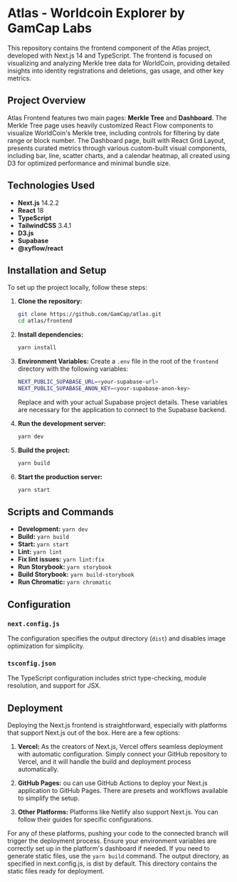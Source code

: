 
# Atlas - Worldcoin Explorer by GamCap Labs

This repository contains the frontend component of the Atlas project, developed with Next.js 14 and TypeScript. The frontend is focused on visualizing and analyzing Merkle tree data for WorldCoin, providing detailed insights into identity registrations and deletions, gas usage, and other key metrics.

## Project Overview

Atlas Frontend features two main pages: **Merkle Tree** and **Dashboard**. The Merkle Tree page uses heavily customized React Flow components to visualize WorldCoin's Merkle tree, including controls for filtering by date range or block number. The Dashboard page, built with React Grid Layout, presents curated metrics through various custom-built visual components, including bar, line, scatter charts, and a calendar heatmap, all created using D3 for optimized performance and minimal bundle size.

## Technologies Used

- **Next.js** 14.2.2
- **React** 18
- **TypeScript**
- **TailwindCSS** 3.4.1
- **D3.js**
- **Supabase**
- **@xyflow/react**

## Installation and Setup

To set up the project locally, follow these steps:

1. **Clone the repository:**
   ```bash
   git clone https://github.com/GamCap/atlas.git
   cd atlas/frontend
   ```

2. **Install dependencies:**
   ```bash
   yarn install
   ```

3. **Environment Variables:**
    Create a `.env` file in the root of the `frontend` directory with the following variables:
    ```bash
    NEXT_PUBLIC_SUPABASE_URL=<your-supabase-url>
    NEXT_PUBLIC_SUPABASE_ANON_KEY=<your-supabase-anon-key>
    ```
    Replace <your-supabase-url> and <your-supabase-anon-key> with your actual Supabase project details. These variables are necessary for the application to connect to the Supabase backend.

3. **Run the development server:**
   ```bash
   yarn dev
   ```

4. **Build the project:**
   ```bash
   yarn build
   ```

5. **Start the production server:**
   ```bash
   yarn start
   ```

## Scripts and Commands

- **Development:** `yarn dev`
- **Build:** `yarn build`
- **Start:** `yarn start`
- **Lint:** `yarn lint`
- **Fix lint issues:** `yarn lint:fix`
- **Run Storybook:** `yarn storybook`
- **Build Storybook:** `yarn build-storybook`
- **Run Chromatic:** `yarn chromatic`

## Configuration

### `next.config.js`
The configuration specifies the output directory (`dist`) and disables image optimization for simplicity.

### `tsconfig.json`
The TypeScript configuration includes strict type-checking, module resolution, and support for JSX.

## Deployment

Deploying the Next.js frontend is straightforward, especially with platforms that support Next.js out of the box. Here are a few options:

1. **Vercel:**
   As the creators of Next.js, Vercel offers seamless deployment with automatic configuration. Simply connect your GitHub repository to Vercel, and it will handle the build and deployment process automatically.

2. **GitHub Pages:**
   ou can use GitHub Actions to deploy your Next.js application to GitHub Pages. There are presets and workflows available to simplify the setup.

3. **Other Platforms:**
   Platforms like Netlify also support Next.js. You can follow their guides for specific configurations.

For any of these platforms, pushing your code to the connected branch will trigger the deployment process. Ensure your environment variables are correctly set up in the platform's dashboard if needed. If you need to generate static files, use the `yarn build` command. The output directory, as specified in next.config.js, is dist by default. This directory contains the static files ready for deployment.
